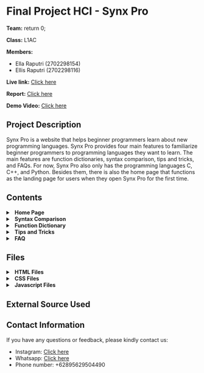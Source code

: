 # Final Project HCI - Synx Pro

**Team:** return 0;

**Class:** L1AC

**Members:**
- Ella Raputri (2702298154)
- Ellis Raputri (2702298116)


**Live link:** [Click here]()

**Report:** [Click here]()

**Demo Video:** [Click here]()


## Project Description
Synx Pro is a website that helps beginner programmers learn about new programming languages. Synx Pro provides four main features to familiarize beginner programmers to programming languages they want to learn. The main features are function dictionaries, syntax comparison, tips and tricks, and FAQs. For now, Synx Pro also only has the programming languages C, C++, and Python. Besides them, there is also the home page that functions as the landing page for users when they open Synx Pro for the first time.

## Contents
<details>
<summary>&ensp;<b>Home Page</b></summary>

Home Page is a landing page for users when accessing Synx Pro. 

_Unique features:_
- Intro page before the main content
- Color-changing logo and animated cover image.
- Short introduction of Synx Pro's features
- Button that link to all Synx Pro's features
- Short history of each programming language with a swipeable cube moving images.
- Contact us form 


</details>

<details>
<summary>&ensp;<b>Syntax Comparison</b></summary>

Syntax Comparison as stated in its name is used to compare one programming language’s syntax to another programming language’s syntax.

_Unique features:_
- Comparing topics across programming languages provided (C, C++, Python) 
- Link to the related topic's function dictionary.

_Topics provided for syntax comparing:_
- Basic Syntax
- Variable and Data Type (Data Type, Variable Name, Creating Variable, Implicit Conversion, Explicit Conversion, and Variable Scope)
- Input and Output (Output, Input, Comments, Escape Sequences, and Exception Handling)
- Operators (Arithmetic Operators, Assignment Operators, Comparison Operators, Logical Operators, Identity Operators, Membership Operators, and Bitwise Operators)
- Arrays (Define an Array, Access Array Elements, Size of an Array, Declare a Structure, String Concatenation, Access String Elements, and Length of a String)
- Conditional (If Else Else If and Switch Case)
- Loops (While and For)
- Pointers (Memory Address, Declaring Pointer, Printing with Pointer, Pointer of Array, and References)
- Function (Create Function, Call a Function, Arguments, and Lambda)
- Classes (Create Class, Create Object, Create Method, Constructors, Encapsulation, Inheritance, and Polymorphism)
- File Handling (Read File, Create File, Write to a File, and Append to a File)

</details>

<details>
<summary>&ensp;<b>Function Dictionary</b></summary>

Function Dictionary is a feature that explains basic topics of a programming language. Each programming language has its own function dictionary. 

_Unique features:_
- Side navigation bar for each programming language
- Topic explanations with copyable code snippets
- Highlighted code snippets
- Table of contents with link to the subtopic
- Back to top button
- External link to module's documentation
- Previewable and downloadable cheatsheet

_Topics for Each Programming Language:_
- C (Introduction, Variable and Data Type, Input Output, Operators, Arrays, Conditional and Loops, Pointers, Functions, Modules, File Handling, and Cheat Sheet)
- C++ (Introduction, Variable and Data Type, Input Output, Operators, Arrays, Conditional and Loops, Pointers, Functions, Classes, Modules, File Handling, and Cheat Sheet)
- Python (Introduction, Variable and Data Type, Input Output, Operators, Arrays, Conditional and Loops, Functions, Classes, Modules, File Handling, and Cheat Sheet)

</details>

<details>
<summary>&ensp;<b>Tips and Tricks</b></summary>

Tips and Tricks is a page that consists tips and tricks for users when studying a particular programming language. Same with function dictionary, each programming language has its own tips and tricks page.

_Unique features:_
- Tips and tricks flash cards.
- Swipeable tips and tricks videos and link to the videos.
- Swipeable course videos and link to the videos.

</details>

<details>
<summary>&ensp;<b>FAQ</b></summary>

FAQ is a feature that contains interactive accordions about a beginner’s commonly asked questions about the respective programming language.  

_Unique features:_
- Clickable and interactive accordion bars.

</details>


## Files

<details>
<summary>&ensp;<b>HTML Files</b></summary>

- **index.html** : homepage
- **faq_c.html** : FAQ for C Programming Language
- **faq_cpp.html** : FAQ for C++ Programming Language
- **faq_py.html** : FAQ for Python Programming Language
- **fd_c_(...).html** : Function Dictionary for C with the topic based on the (...)
- **fd_cpp_(...).html** : Function Dictionary for C++ with the topic based on the (...)
- **fd_py_(...).html** : Function Dictionary for Python with the topic based on the (...)
- **syntaxcomp.html** : Syntax Comparison Page
- **tips_c.html** : Tips and Tricks for C Programming Language
- **tips_cpp.html** : Tips and Tricks for C++ Programming Language
- **tips_py.html** : Tips and Tricks for Python Programming Language

</details>

<details>
<summary>&ensp;<b>CSS Files</b></summary>

- **styles.css** : styling for homepage
- **stylefaq.css** : styling for FAQ Pages
- **stylefundict.css** : styling for Function Dictionary
- **stylehome.css** : styling for introduction pages in Function Dictionary
- **stylesyncomp.css** : styling for Syntax Comparison page
- **styletips.css** : styling for Tips and Tricks pages
- **aos.css** : required for the animation on scroll effects

</details>

<details>
<summary>&ensp;<b>Javascript Files</b></summary>

- **aos.js** : required for the animation on scroll effects
- **faq.js** : Javascript for FAQ pages
- **funcdict.js** : Javascript for Function Dictionary Pages
- **index.js** : Javascript for homepage
- **syncomp.js** : Javascript for Syntax Comparison page
- **tips.js** : Javascript for Tips and Tricks pages

</details>

## External Source Used


## Contact Information

If you have any questions or feedback, please kindly contact us:
- Instagram: [Click here](https://instagram.com/raputriella?igshid=OGQ5ZDc2ODk2ZA==)
- Whatsapp: [Click here](https://wa.me/62895629504490)
- Phone number: +62895629504490